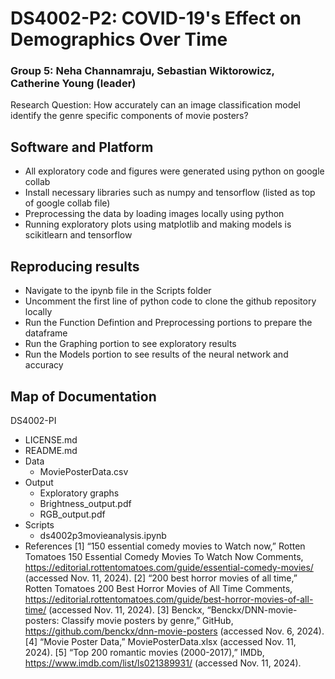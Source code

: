 # DS4002-P2: COVID-19's Effect on Demographics Over Time

### Group 5: Neha Channamraju, Sebastian Wiktorowicz, Catherine Young (leader)
Research Question: How accurately can an image classification model identify the genre specific components of movie posters?

## Software and Platform
- All exploratory code and figures were generated using python on google collab
- Install necessary libraries such as numpy and tensorflow (listed as top of google collab file)
- Preprocessing the data by loading images locally using python
- Running exploratory plots using matplotlib and making models is scikitlearn and tensorflow

## Reproducing results

- Navigate to the ipynb file in the Scripts folder
- Uncomment the first line of python code to clone the github repository locally
- Run the Function Defintion and Preprocessing portions to prepare the dataframe
- Run the Graphing portion to see exploratory results
- Run the Models portion to see results of the neural network and accuracy

## Map of Documentation
DS4002-PI
- LICENSE.md
- README.md
- Data
  - MoviePosterData.csv
- Output
    - Exploratory graphs
    - Brightness_output.pdf
    - RGB_output.pdf
- Scripts
    - ds4002p3movieanalysis.ipynb
- References
[1] “150 essential comedy movies to Watch now,” Rotten Tomatoes 150 Essential Comedy Movies To Watch Now Comments, https://editorial.rottentomatoes.com/guide/essential-comedy-movies/  (accessed Nov. 11, 2024). 
[2] “200 best horror movies of all time,” Rotten Tomatoes 200 Best Horror Movies of All Time Comments, https://editorial.rottentomatoes.com/guide/best-horror-movies-of-all-time/  (accessed Nov. 11, 2024). 
[3] Benckx, “Benckx/DNN-movie-posters: Classify movie posters by genre,” GitHub, https://github.com/benckx/dnn-movie-posters  (accessed Nov. 6, 2024). 
[4] “Movie Poster Data,” MoviePosterData.xlsx  (accessed Nov. 11, 2024). 
[5] “Top 200 romantic movies (2000-2017),” IMDb, https://www.imdb.com/list/ls021389931/  (accessed Nov. 11, 2024). 
